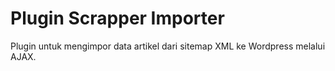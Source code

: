 # Plugin Scrapper Importer

Plugin untuk mengimpor data artikel dari sitemap XML ke Wordpress melalui AJAX.